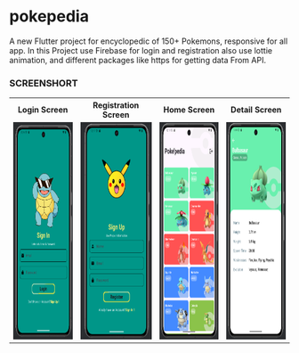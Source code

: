 # pokepedia

A new Flutter project for encyclopedic of  150+ Pokemons, responsive for all app.
In this Project use Firebase for login and registration also use lottie animation, and different packages like https for getting data From API.


<h3>SCREENSHORT</h3>
<table>
  <tr>
    <th>Login Screen</th>
    <th>Registration Screen</th>
    <th>Home Screen</th>
    <th>Detail Screen</th>
  <tr>
    <td><img src = "https://github.com/Tusharlathiya8140/Pokepedia/blob/master/login.png?raw=true" width="200" height="390"></td>
    <td><img src = "https://github.com/Tusharlathiya8140/Pokepedia/blob/master/Registration%20.png?raw=true" width="200" height="390"></td>
    <td><img src = "https://github.com/Tusharlathiya8140/Pokepedia/blob/master/main.png?raw=true" width="200" height="390"></td>
    <td><img src = "https://github.com/Tusharlathiya8140/Pokepedia/blob/master/detail.png?raw=true" width="200" height="390"></td>
  </tr>
</table>
